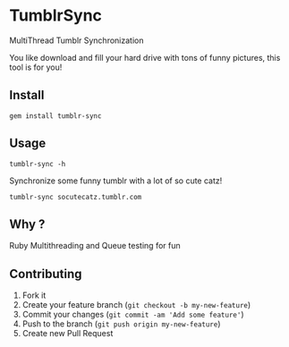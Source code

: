 # TumblrSync

MultiThread Tumblr Synchronization

You like download and fill your hard drive with tons of funny pictures, this tool is for you!

## Install

	gem install tumblr-sync

## Usage

	tumblr-sync -h

Synchronize some funny tumblr with a lot of so cute catz!

	tumblr-sync socutecatz.tumblr.com

## Why ?

Ruby Multithreading and Queue testing for fun

## Contributing

1. Fork it
2. Create your feature branch (`git checkout -b my-new-feature`)
3. Commit your changes (`git commit -am 'Add some feature'`)
4. Push to the branch (`git push origin my-new-feature`)
5. Create new Pull Request
